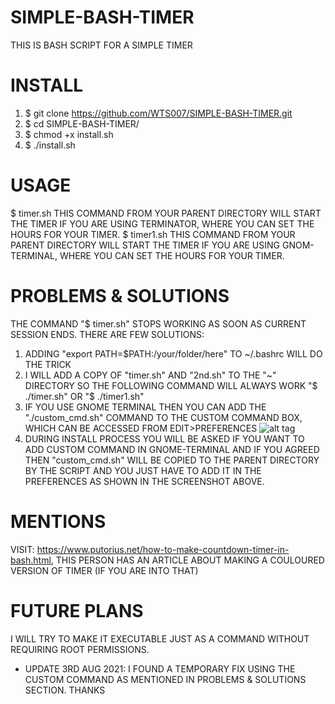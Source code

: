 # SIMPLE-BASH-TIMER
THIS IS BASH SCRIPT FOR A SIMPLE TIMER

# INSTALL
1) $ git clone https://github.com/WTS007/SIMPLE-BASH-TIMER.git
2) $ cd SIMPLE-BASH-TIMER/ 
3) $ chmod +x install.sh 
4) $ ./install.sh

# USAGE
$ timer.sh 
THIS COMMAND FROM YOUR PARENT DIRECTORY WILL START THE TIMER IF YOU ARE USING TERMINATOR, WHERE YOU CAN SET THE HOURS FOR YOUR TIMER.
 $ timer1.sh THIS COMMAND FROM YOUR PARENT DIRECTORY WILL START THE TIMER IF YOU ARE USING GNOM-TERMINAL, WHERE YOU CAN SET THE HOURS FOR YOUR TIMER.

# PROBLEMS & SOLUTIONS
THE COMMAND "$ timer.sh" STOPS WORKING AS SOON AS CURRENT SESSION ENDS. 
THERE ARE FEW SOLUTIONS: 
1) ADDING "export PATH=$PATH:/your/folder/here" TO ~/.bashrc WILL DO THE TRICK
2) I WILL ADD A COPY OF "timer.sh" AND "2nd.sh" TO THE "~" DIRECTORY SO THE FOLLOWING COMMAND WILL ALWAYS WORK "$ ./timer.sh" OR "$ ./timer1.sh"
3) IF YOU USE GNOME TERMINAL THEN YOU CAN ADD THE "./custom_cmd.sh" COMMAND TO THE CUSTOM COMMAND BOX, WHICH CAN BE ACCESSED FROM EDIT>PREFERENCES
![alt tag](https://user-images.githubusercontent.com/85397632/127916720-9fcabe99-4c67-496e-a11d-e2918cfa2200.png "Description goes here")
4) DURING INSTALL PROCESS YOU WILL BE ASKED IF YOU WANT TO ADD CUSTOM COMMAND IN GNOME-TERMINAL AND IF YOU AGREED THEN "custom_cmd.sh" WILL BE COPIED TO THE PARENT DIRECTORY BY THE SCRIPT AND YOU JUST HAVE TO ADD IT IN THE PREFERENCES AS SHOWN IN THE SCREENSHOT ABOVE.
# MENTIONS
VISIT: https://www.putorius.net/how-to-make-countdown-timer-in-bash.html, THIS PERSON HAS AN ARTICLE ABOUT MAKING A COULOURED VERSION OF TIMER (IF YOU ARE INTO THAT)

# FUTURE PLANS
I WILL TRY TO MAKE IT EXECUTABLE JUST AS A COMMAND WITHOUT REQUIRING ROOT PERMISSIONS.
* UPDATE 3RD AUG 2021: I FOUND A TEMPORARY FIX USING THE CUSTOM COMMAND AS MENTIONED IN PROBLEMS & SOLUTIONS SECTION.
THANKS

